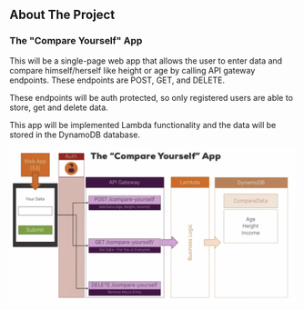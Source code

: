## About The Project

### The "Compare Yourself" App

This will be a single-page web app that allows the user to enter data and compare himself/herself like height or age by calling API gateway endpoints. These endpoints are POST, GET, and DELETE.

These endpoints will be auth protected, so only registered users are able to store, get and delete data.

This app will be implemented Lambda functionality and the data will be stored in the DynamoDB database.

![](../images/project-outline.png)